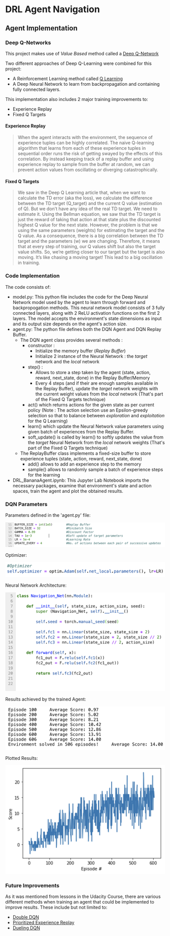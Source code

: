 # DRL Agent Navigation

## Agent Implementation

### Deep Q-Networks

This project makes use of *Value Based* method called a [Deep Q-Network](https://towardsdatascience.com/dqn-part-1-vanilla-deep-q-networks-6eb4a00febfb#:~:text=Deep%20Q%20learning%2C%20as%20published,of%20low%2Ddimensional%20feature%20vectors.)

Two different approaches of Deep Q-Learning were combined for this project:
- A Reinforcement Learning method called [Q Learning](https://en.wikipedia.org/wiki/Q-learning)
- A Deep Neural Network to learn from backpropagation and containing fully connected layers.

This implementation also includes 2 major training improvements to:
- Experience Replay 
- Fixed Q Targets

#### Experience Replay
> When the agent interacts with the environment, the sequence of experience tuples can be highly correlated. 
The naive Q-learning algorithm that learns from each of these experience tuples in sequential order runs the risk of getting 
swayed by the effects of this correlation. By instead keeping track of a replay buffer and using experience replay to sample from the buffer at random, 
we can prevent action values from oscillating or diverging catastrophically.

#### Fixed Q Targets
> We saw in the Deep Q Learning article that, when we want to calculate the TD error (aka the loss), we calculate the difference between the TD target (Q_target) 
and the current Q value (estimation of Q).
But we don’t have any idea of the real TD target. We need to estimate it. Using the Bellman equation, 
we saw that the TD target is just the reward of taking that action at that state plus the discounted 
highest Q value for the next state.
However, the problem is that we using the same parameters (weights) for estimating the target and 
the Q value. As a consequence, there is a big correlation between the TD target and the parameters 
(w) we are changing.
Therefore, it means that at every step of training, our Q values shift but also the target value shifts. 
So, we’re getting closer to our target but the target is also moving. It’s like chasing a moving target! 
This lead to a big oscillation in training.

### Code Implementation

The code consists of: 

- model.py: This python file includes the code for the Deep Neural Network model used by the agent to learn through forward and backpropogation methods.
This neural network model consists of 3 fully connected layers, along with 2 ReLU activation functions on the first 2 layers. The model accepts the environment's 
state dimensions as input and its output size depends on the agent's action size.
- agent.py: The python file defines both the DQN Agent and DQN Replay Buffer.
  - The DQN agent class provides several methods :
    - constructor : 
      - Initialize the memory buffer (*Replay Buffer*)
      - Initialize 2 instance of the Neural Network : the *target* network and the *local* network
    - step() : 
      - Allows to store a step taken by the agent (state, action, reward, next_state, done) in the Replay Buffer/Memory
      - Every 4 steps (and if their are enough samples available in the Replay Buffer), update the *target* network weights with the current weight values from the *local* network (That's part of the Fixed Q Targets technique)
    - act() which returns actions for the given state as per current policy (Note : The action selection use an Epsilon-greedy selection so that to balance between *exploration* and *exploitation* for the Q Learning)
    - learn() which update the Neural Network value parameters using given batch of experiences from the Replay Buffer. 
    - soft_update() is called by learn() to softly updates the value from the *target* Neural Network from the *local* network weights (That's part of the Fixed Q Targets technique)
  - The ReplayBuffer class implements a fixed-size buffer to store experience tuples  (state, action, reward, next_state, done) 
    - add() allows to add an experience step to the memory
    - sample() allows to randomly sample a batch of experience steps for the learning  
- DRL_BananaAgent.ipynb: This Jupyter Lab Notebook imports the necessary packages, examine that environment's state and action spaces, train the agent and plot 
the obtained results.

### DQN Parameters

Parameters defined in the 'agent.py' file:

![Parameters](images/parameters.png)

Optimizer:

![Optimizer](images/optimizer.png)

Neural Network Architecture: 

![Model Architecture](images/model_architecture.png)

Results achieved by the trained Agent:

![Results](images/results.png)

Plotted Results:

![Plot](images/plot.png)

### Future Improvements

As it was mentioned from lessons in the Udacity Course, there are various different methods when training an agent that could be implemented to improve results.
These include but not limited to:

- [Double DQN](https://arxiv.org/abs/1509.06461)
- [Prioritized Experience Replay](https://arxiv.org/abs/1511.05952)
- [Dueling DQN](https://arxiv.org/abs/1511.06581)

